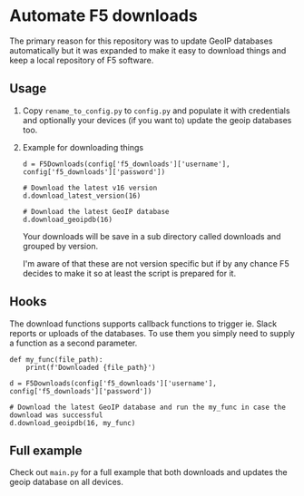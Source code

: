 # Automate F5 downloads
The primary reason for this repository was to update GeoIP databases automatically but it was expanded to make it easy
to download things and keep a local repository of F5 software.

## Usage

1. Copy `rename_to_config.py` to `config.py` and populate it with credentials and optionally your devices
(if you want to) update the geoip databases too.
2. Example for downloading things
   ```python3
   d = F5Downloads(config['f5_downloads']['username'], config['f5_downloads']['password'])
   
   # Download the latest v16 version
   d.download_latest_version(16)
   
   # Download the latest GeoIP database
   d.download_geoipdb(16)
   ``` 
   
   Your downloads will be save in a sub directory called downloads and grouped by version.
   
   I'm aware of that these are not version specific but if by any chance
   F5 decides to make it so at least the script is prepared for it.
   
## Hooks
The download functions supports callback functions to trigger ie. Slack reports or uploads of the databases.
To use them you simply need to supply a function as a second parameter.

```python3
def my_func(file_path):
    print(f'Downloaded {file_path}')

d = F5Downloads(config['f5_downloads']['username'], config['f5_downloads']['password'])

# Download the latest GeoIP database and run the my_func in case the download was successful
d.download_geoipdb(16, my_func)
```

## Full example
Check out `main.py` for a full example that both downloads and updates the geoip database on all devices.